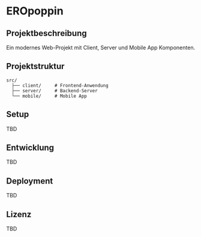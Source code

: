 # EROpoppin

## Projektbeschreibung
Ein modernes Web-Projekt mit Client, Server und Mobile App Komponenten.

## Projektstruktur
```
src/
  ├── client/     # Frontend-Anwendung
  ├── server/     # Backend-Server
  └── mobile/     # Mobile App
```

## Setup
TBD

## Entwicklung
TBD

## Deployment
TBD

## Lizenz
TBD